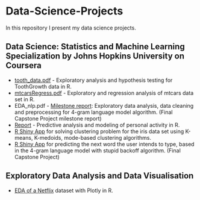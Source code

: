 # Data-Science-Projects

In this repository I present my data science projects.

## Data Science: Statistics and Machine Learning Specialization by Johns Hopkins University on Coursera

* [tooth_data.pdf](https://github.com/mykytazharov/Data-Science-Projects/blob/master/tooth_data.pdf)  - Exploratory analysis and hypothesis testing for ToothGrowth data in R.
* [mtcarsRegress.pdf](https://github.com/mykytazharov/Data-Science-Projects/blob/master/mtcarsRegress.pdf) - Exploratory and regression analysis of mtcars data set in R.
* EDA_nlp.pdf - [Milestone report](https://rpubs.com/kitazharov/573608): Exploratory data analysis, data cleaning and preprocessing for 4-gram language model algorithm. (Final Capstone Project milestone report)
* [Report](https://mykytazharov.github.io/personalActivityPrediction/) - Predictive analysis and modeling of personal activity in R. 
* [R Shiny App](https://mykytazharov.shinyapps.io/KMeansVisualisation/ ) for solving clustering problem for the iris data set using K-means, K-medoids, mode-based clustering algorithms.
* [R Shiny App](https://mykytazharov.shinyapps.io/SmartKeyBoardApp/) for predicting the next word the user intends to type, based in the 4-gram language model with stupid backoff algorithm. (Final Capstone Project)

## Exploratory Data Analysis and Data Visualisation

* [EDA of a Netflix](https://mykytazharov.github.io/netflix_eda) dataset with Plotly in R.
